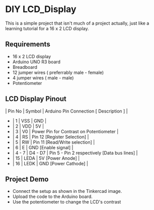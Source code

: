 # DIY LCD_Display

This is a simple project that isn't much of a project actually, just like a learning tutorial for a 16 x 2 LCD display.

## Requirements
- 16 x 2 LCD display
- Arduino UNO R3 board
- Breadboard
- 12 jumper wires ( preferrably male - female)
- 4 jumper wires ( male - male)
- Potentiometer

## LCD Display Pinout
| Pin No | Symbol | Arduino Pin Connection [ Description ] |

- | 1 | VSS | GND |
- | 2 | VDD | 5V |
- | 3 | V0 | Power Pin for Contrast on Potentiometer |
- | 4 | RS | Pin 12 [Register Selection] |
- | 5 | RW | Pin 11 [Read/Write selection] |
- | 6 | E | GND [Enable signal] |
- | 4 - 7 | D4 - D7 | Pin 5 - Pin 2 respectively [Data bus lines] |
- | 15 | LEDA | 5V [Power Anode] |
- | 16 | LEDK | GND [Power Cathode] |

## Project Demo
- Connect the setup as shown in the Tinkercad image.
- Upload the code to the Arduino board.
- Use the potentiometer to change the LCD's contrast

